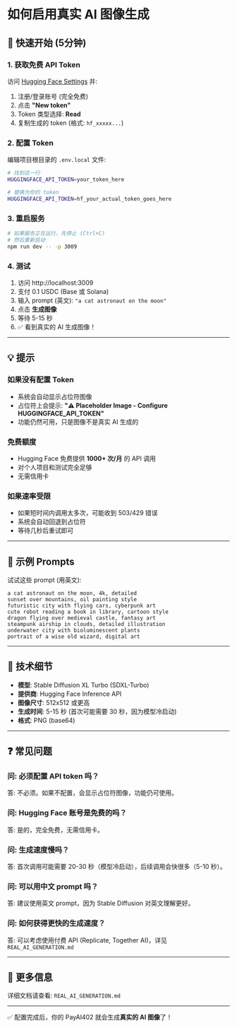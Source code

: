 # 如何启用真实 AI 图像生成

## 🚀 快速开始 (5分钟)

### 1. 获取免费 API Token

访问 [Hugging Face Settings](https://huggingface.co/settings/tokens) 并:

1. 注册/登录账号 (完全免费)
2. 点击 **"New token"**
3. Token 类型选择: **Read**
4. 复制生成的 token (格式: `hf_xxxxx...`)

### 2. 配置 Token

编辑项目根目录的 `.env.local` 文件:

```bash
# 找到这一行
HUGGINGFACE_API_TOKEN=your_token_here

# 替换为你的 token
HUGGINGFACE_API_TOKEN=hf_your_actual_token_goes_here
```

### 3. 重启服务

```bash
# 如果服务正在运行，先停止 (Ctrl+C)
# 然后重新启动
npm run dev -- -p 3009
```

### 4. 测试

1. 访问 http://localhost:3009
2. 支付 0.1 USDC (Base 或 Solana)
3. 输入 prompt (英文): `"a cat astronaut on the moon"`
4. 点击 **生成图像**
5. 等待 5-15 秒
6. ✅ 看到真实的 AI 生成图像！

---

## 💡 提示

### 如果没有配置 Token

- 系统会自动显示占位符图像
- 占位符上会提示: **"⚠️ Placeholder Image - Configure HUGGINGFACE_API_TOKEN"**
- 功能仍然可用，只是图像不是真实 AI 生成的

### 免费额度

- Hugging Face 免费提供 **1000+ 次/月** 的 API 调用
- 对个人项目和测试完全足够
- 无需信用卡

### 如果速率受限

- 如果短时间内调用太多次，可能收到 503/429 错误
- 系统会自动回退到占位符
- 等待几秒后重试即可

---

## 📸 示例 Prompts

试试这些 prompt (用英文):

```
a cat astronaut on the moon, 4k, detailed
sunset over mountains, oil painting style
futuristic city with flying cars, cyberpunk art
cute robot reading a book in library, cartoon style
dragon flying over medieval castle, fantasy art
steampunk airship in clouds, detailed illustration
underwater city with bioluminescent plants
portrait of a wise old wizard, digital art
```

---

## 🔧 技术细节

- **模型**: Stable Diffusion XL Turbo (SDXL-Turbo)
- **提供商**: Hugging Face Inference API
- **图像尺寸**: 512x512 或更高
- **生成时间**: 5-15 秒 (首次可能需要 30 秒，因为模型冷启动)
- **格式**: PNG (base64)

---

## ❓ 常见问题

### 问: 必须配置 API token 吗？

答: 不必须。如果不配置，会显示占位符图像，功能仍可使用。

### 问: Hugging Face 账号是免费的吗？

答: 是的，完全免费，无需信用卡。

### 问: 生成速度慢吗？

答: 首次调用可能需要 20-30 秒（模型冷启动），后续调用会快很多（5-10 秒）。

### 问: 可以用中文 prompt 吗？

答: 建议使用英文 prompt，因为 Stable Diffusion 对英文理解更好。

### 问: 如何获得更快的生成速度？

答: 可以考虑使用付费 API (Replicate, Together AI)，详见 `REAL_AI_GENERATION.md`

---

## 📝 更多信息

详细文档请查看: `REAL_AI_GENERATION.md`

---

✅ 配置完成后，你的 PayAI402 就会生成**真实的 AI 图像**了！
